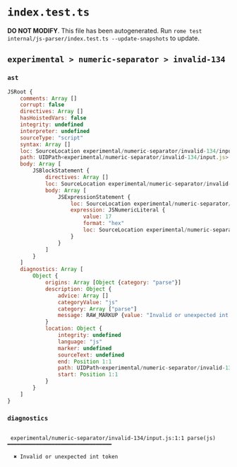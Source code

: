 # `index.test.ts`

**DO NOT MODIFY**. This file has been autogenerated. Run `rome test internal/js-parser/index.test.ts --update-snapshots` to update.

## `experimental > numeric-separator > invalid-134`

### `ast`

```javascript
JSRoot {
	comments: Array []
	corrupt: false
	directives: Array []
	hasHoistedVars: false
	integrity: undefined
	interpreter: undefined
	sourceType: "script"
	syntax: Array []
	loc: SourceLocation experimental/numeric-separator/invalid-134/input.js 1:0-2:0
	path: UIDPath<experimental/numeric-separator/invalid-134/input.js>
	body: Array [
		JSBlockStatement {
			directives: Array []
			loc: SourceLocation experimental/numeric-separator/invalid-134/input.js 1:0-1:8
			body: Array [
				JSExpressionStatement {
					loc: SourceLocation experimental/numeric-separator/invalid-134/input.js 1:1-1:7
					expression: JSNumericLiteral {
						value: 17
						format: "hex"
						loc: SourceLocation experimental/numeric-separator/invalid-134/input.js 1:1-1:7
					}
				}
			]
		}
	]
	diagnostics: Array [
		Object {
			origins: Array [Object {category: "parse"}]
			description: Object {
				advice: Array []
				categoryValue: "js"
				category: Array ["parse"]
				message: RAW_MARKUP {value: "Invalid or unexpected int token"}
			}
			location: Object {
				integrity: undefined
				language: "js"
				marker: undefined
				sourceText: undefined
				end: Position 1:1
				path: UIDPath<experimental/numeric-separator/invalid-134/input.js>
				start: Position 1:1
			}
		}
	]
}
```

### `diagnostics`

```

 experimental/numeric-separator/invalid-134/input.js:1:1 parse(js) ━━━━━━━━━━━━━━━━━━━━━━━━━━━━━━━━━

  ✖ Invalid or unexpected int token


```
